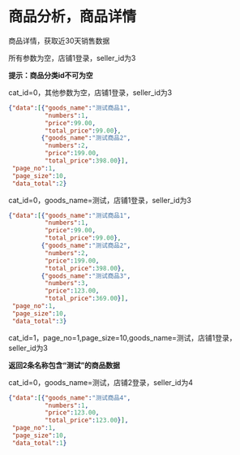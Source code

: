 # 商品分析，商品详情

商品详情，获取近30天销售数据

所有参数为空，店铺1登录，seller_id为3

**提示：商品分类id不可为空**

cat_id=0，其他参数为空，店铺1登录，seller_id为3

```json
{"data":[{"goods_name":"测试商品1",
          "numbers":1,
          "price":99.00,
          "total_price":99.00},
         {"goods_name":"测试商品2",
          "numbers":2,
          "price":199.00,
          "total_price":398.00}],
 "page_no":1,
 "page_size":10,
 "data_total":2}
```

cat_id=0，goods_name=测试，店铺1登录，seller_id为3

```json
{"data":[{"goods_name":"测试商品1",
          "numbers":1,
          "price":99.00,
          "total_price":99.00},
         {"goods_name":"测试商品2",
          "numbers":2,
          "price":199.00,
          "total_price":398.00},
         {"goods_name":"测试商品3",
          "numbers":3,
          "price":123.00,
          "total_price":369.00}],
 "page_no":1,
 "page_size":10,
 "data_total":3}
```

cat_id=1，page_no=1,page_size=10,goods_name=测试，店铺1登录，seller_id为3

**返回2条名称包含“测试”的商品数据**

cat_id=0，goods_name=测试，店铺2登录，seller_id为4

```json
{"data":[{"goods_name":"测试商品4",
          "numbers":1,
          "price":123.00,
          "total_price":123.00}],
 "page_no":1,
 "page_size":10,
 "data_total":1}
```

